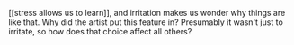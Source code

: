 [[stress allows us to learn]], and irritation makes us wonder why things are like that. Why did the artist put this feature in? Presumably it wasn't just to irritate, so how does that choice affect all others?